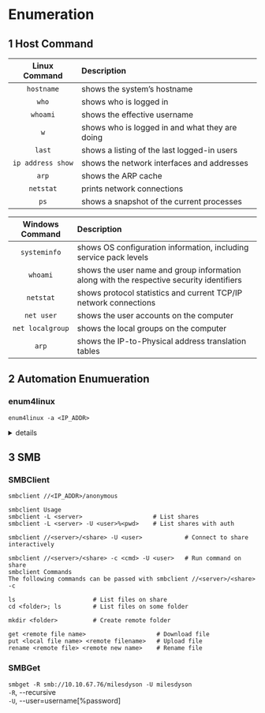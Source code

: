 # Enumeration
## 1 Host Command  
|Linux Command|Description|
|:----:|:----|
|`hostname`|shows the system’s hostname|
|`who`|shows who is logged in|
|`whoami`|shows the effective username|
|`w`|shows who is logged in and what they are doing|
|`last`|shows a listing of the last logged-in users|
|`ip address show`|shows the network interfaces and addresses|
|`arp`|shows the ARP cache|
|`netstat`|prints network connections|
|`ps`|shows a snapshot of the current processes|


|Windows Command|Description|
|:----:|:----|
|`systeminfo`|shows OS configuration information, including service pack levels|
|`whoami`|shows the user name and group information along with the respective security identifiers|
|`netstat`|shows protocol statistics and current TCP/IP network connections|
|`net user`|shows the user accounts on the computer|
|`net localgroup`|shows the local groups on the computer|
|`arp`|shows the IP-to-Physical address translation tables|  

## 2 Automation Enumueration
### enum4linux
```
enum4linux -a <IP_ADDR>
```  
<details>
<summary>details</summary>  

```
┌──(kali㉿kali)-[~]
└─$ enum4linux 10.10.215.115
Starting enum4linux v0.9.1 ( http://labs.portcullis.co.uk/application/enum4linux/ ) on Wed Jul 26 11:22:29 2023

 =========================================( Target Information )=========================================

Target ........... 10.10.215.115
RID Range ........ 500-550,1000-1050
Username ......... ''
Password ......... ''
Known Usernames .. administrator, guest, krbtgt, domain admins, root, bin, none

~ ~ ~ ~ ~ ~ ~ ~
~ ~ ~ ~ ~ ~ ~ ~

==================( Users on 10.10.215.115 via RID cycling (RIDS: 500-550,1000-1050) )==================


[I] Found new SID: 
S-1-22-1

[I] Found new SID: 
S-1-5-32

[I] Found new SID: 
S-1-5-32

[I] Found new SID: 
S-1-5-32

[I] Found new SID: 
S-1-5-32

[+] Enumerating users using SID S-1-5-21-2853212168-2008227510-3551253869 and logon username '', password ''

S-1-5-21-2853212168-2008227510-3551253869-501 BASIC2\nobody (Local User)
S-1-5-21-2853212168-2008227510-3551253869-513 BASIC2\None (Domain Group)

[+] Enumerating users using SID S-1-22-1 and logon username '', password ''

S-1-22-1-1000 Unix User\kay (Local User)
S-1-22-1-1001 Unix User\jan (Local User)

[+] Enumerating users using SID S-1-5-32 and logon username '', password ''

S-1-5-32-544 BUILTIN\Administrators (Local Group)
S-1-5-32-545 BUILTIN\Users (Local Group)
S-1-5-32-546 BUILTIN\Guests (Local Group)
S-1-5-32-547 BUILTIN\Power Users (Local Group)
S-1-5-32-548 BUILTIN\Account Operators (Local Group)
S-1-5-32-549 BUILTIN\Server Operators (Local Group)
S-1-5-32-550 BUILTIN\Print Operators (Local Group)

```
</details>


## 3 SMB
### SMBClient
`smbclient //<IP_ADDR>/anonymous`  
```
smbclient Usage
smbclient -L <server>                    # List shares
smbclient -L <server> -U <user>%<pwd>    # List shares with auth

smbclient //<server>/<share> -U <user>            # Connect to share interactively

smbclient //<server>/<share> -c <cmd> -U <user>   # Run command on share
smbclient Commands
The following commands can be passed with smbclient //<server>/<share> -c

ls                      # List files on share
cd <folder>; ls         # List files on some folder

mkdir <folder>          # Create remote folder

get <remote file name>                    # Download file
put <local file name> <remote filename>   # Upload file
rename <remote file> <remote new name>    # Rename file
```
### SMBGet
`smbget -R smb://10.10.67.76/milesdyson -U milesdyson`  
`-R`, --recursive  
`-U`, --user=username[%password]    


